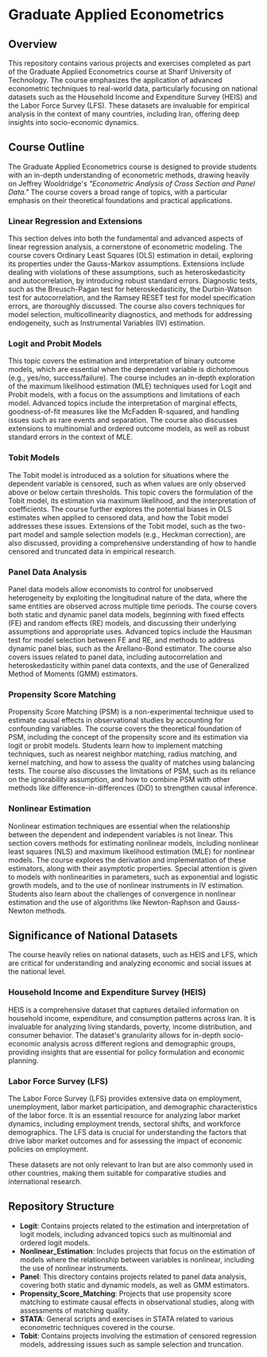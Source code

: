 


# Graduate Applied Econometrics

## Overview

This repository contains various projects and exercises completed as part of the Graduate Applied Econometrics course at Sharif University of Technology. The course emphasizes the application of advanced econometric techniques to real-world data, particularly focusing on national datasets such as the Household Income and Expenditure Survey (HEIS) and the Labor Force Survey (LFS). These datasets are invaluable for empirical analysis in the context of many countries, including Iran, offering deep insights into socio-economic dynamics.

## Course Outline

The Graduate Applied Econometrics course is designed to provide students with an in-depth understanding of econometric methods, drawing heavily on Jeffrey Wooldridge's *"Econometric Analysis of Cross Section and Panel Data."* The course covers a broad range of topics, with a particular emphasis on their theoretical foundations and practical applications.

### Linear Regression and Extensions

This section delves into both the fundamental and advanced aspects of linear regression analysis, a cornerstone of econometric modeling. The course covers Ordinary Least Squares (OLS) estimation in detail, exploring its properties under the Gauss-Markov assumptions. Extensions include dealing with violations of these assumptions, such as heteroskedasticity and autocorrelation, by introducing robust standard errors. Diagnostic tests, such as the Breusch-Pagan test for heteroskedasticity, the Durbin-Watson test for autocorrelation, and the Ramsey RESET test for model specification errors, are thoroughly discussed. The course also covers techniques for model selection, multicollinearity diagnostics, and methods for addressing endogeneity, such as Instrumental Variables (IV) estimation.

### Logit and Probit Models

This topic covers the estimation and interpretation of binary outcome models, which are essential when the dependent variable is dichotomous (e.g., yes/no, success/failure). The course includes an in-depth exploration of the maximum likelihood estimation (MLE) techniques used for Logit and Probit models, with a focus on the assumptions and limitations of each model. Advanced topics include the interpretation of marginal effects, goodness-of-fit measures like the McFadden R-squared, and handling issues such as rare events and separation. The course also discusses extensions to multinomial and ordered outcome models, as well as robust standard errors in the context of MLE.

### Tobit Models

The Tobit model is introduced as a solution for situations where the dependent variable is censored, such as when values are only observed above or below certain thresholds. This topic covers the formulation of the Tobit model, its estimation via maximum likelihood, and the interpretation of coefficients. The course further explores the potential biases in OLS estimates when applied to censored data, and how the Tobit model addresses these issues. Extensions of the Tobit model, such as the two-part model and sample selection models (e.g., Heckman correction), are also discussed, providing a comprehensive understanding of how to handle censored and truncated data in empirical research.

### Panel Data Analysis

Panel data models allow economists to control for unobserved heterogeneity by exploiting the longitudinal nature of the data, where the same entities are observed across multiple time periods. The course covers both static and dynamic panel data models, beginning with fixed effects (FE) and random effects (RE) models, and discussing their underlying assumptions and appropriate uses. Advanced topics include the Hausman test for model selection between FE and RE, and methods to address dynamic panel bias, such as the Arellano-Bond estimator. The course also covers issues related to panel data, including autocorrelation and heteroskedasticity within panel data contexts, and the use of Generalized Method of Moments (GMM) estimators.

### Propensity Score Matching

Propensity Score Matching (PSM) is a non-experimental technique used to estimate causal effects in observational studies by accounting for confounding variables. The course covers the theoretical foundation of PSM, including the concept of the propensity score and its estimation via logit or probit models. Students learn how to implement matching techniques, such as nearest neighbor matching, radius matching, and kernel matching, and how to assess the quality of matches using balancing tests. The course also discusses the limitations of PSM, such as its reliance on the ignorability assumption, and how to combine PSM with other methods like difference-in-differences (DiD) to strengthen causal inference.

### Nonlinear Estimation

Nonlinear estimation techniques are essential when the relationship between the dependent and independent variables is not linear. This section covers methods for estimating nonlinear models, including nonlinear least squares (NLS) and maximum likelihood estimation (MLE) for nonlinear models. The course explores the derivation and implementation of these estimators, along with their asymptotic properties. Special attention is given to models with nonlinearities in parameters, such as exponential and logistic growth models, and to the use of nonlinear instruments in IV estimation. Students also learn about the challenges of convergence in nonlinear estimation and the use of algorithms like Newton-Raphson and Gauss-Newton methods.

## Significance of National Datasets

The course heavily relies on national datasets, such as HEIS and LFS, which are critical for understanding and analyzing economic and social issues at the national level.

### Household Income and Expenditure Survey (HEIS)

HEIS is a comprehensive dataset that captures detailed information on household income, expenditure, and consumption patterns across Iran. It is invaluable for analyzing living standards, poverty, income distribution, and consumer behavior. The dataset's granularity allows for in-depth socio-economic analysis across different regions and demographic groups, providing insights that are essential for policy formulation and economic planning.

### Labor Force Survey (LFS)

The Labor Force Survey (LFS) provides extensive data on employment, unemployment, labor market participation, and demographic characteristics of the labor force. It is an essential resource for analyzing labor market dynamics, including employment trends, sectoral shifts, and workforce demographics. The LFS data is crucial for understanding the factors that drive labor market outcomes and for assessing the impact of economic policies on employment.

These datasets are not only relevant to Iran but are also commonly used in other countries, making them suitable for comparative studies and international research.

## Repository Structure

- **Logit**: Contains projects related to the estimation and interpretation of logit models, including advanced topics such as multinomial and ordered logit models.
- **Nonlinear_Estimation**: Includes projects that focus on the estimation of models where the relationship between variables is nonlinear, including the use of nonlinear instruments.
- **Panel**: This directory contains projects related to panel data analysis, covering both static and dynamic models, as well as GMM estimators.
- **Propensity_Score_Matching**: Projects that use propensity score matching to estimate causal effects in observational studies, along with assessments of matching quality.
- **STATA**: General scripts and exercises in STATA related to various econometric techniques covered in the course.
- **Tobit**: Contains projects involving the estimation of censored regression models, addressing issues such as sample selection and truncation.



